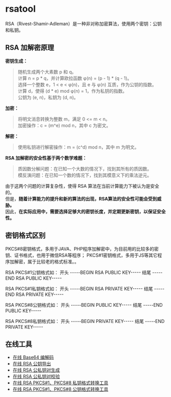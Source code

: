 # rsatool

RSA（Rivest-Shamir-Adleman）是一种非对称加密算法，使用两个密钥：公钥和私钥。

## RSA 加解密原理

**密钥生成：**

> 随机生成两个大素数 p 和 q。\
> 计算 n = p * q，并计算欧拉函数 φ(n) = (p - 1) * (q - 1)。\
> 选择一个整数 e，1 < e < φ(n)，且 e 与 φ(n) 互质，作为公钥的指数。\
> 计算 d，使得 (d * e) mod φ(n) = 1，作为私钥的指数。\
> 公钥为 (e, n)，私钥为 (d, n)。

**加密：**

> 将明文消息转换为整数 m，满足 0 <= m < n。\
> 加密操作：c = (m^e) mod n，其中 c 为密文。

**解密：**

> 使用私钥进行解密操作：m = (c^d) mod n，其中 m 为明文。

**RSA 加解密的安全性基于两个数学难题：**

> 质因数分解问题：在已知一个大数的情况下，找到其所有的质因数。\
> 模反演问题：在已知一个数的情况下，找到其模意义下的乘法逆元。

由于这两个问题的计算复杂性，使得 RSA 算法在当前计算能力下被认为是安全的。\
但是，**随着计算能力的提升和新的算法的出现，RSA算法的安全性可能会受到威胁。**\
因此，**在实际应用中，需要选择足够大的密钥长度，并定期更新密钥，以保证安全性。**

## 密钥格式区别

PKCS#8密钥格式，多用于JAVA、PHP程序加解密中，为目前用的比较多的密钥、证书格式，也用于微信RSA等程序；
PKCS#1密钥格式，多用于JS等其它程序加解密，属于比较老的格式标准。。

RSA PKCS#1公钥格式如：
开头 -----BEGIN RSA PUBLIC KEY-----
结尾 -----END RSA PUBLIC KEY-----

RSA PKCS#1私钥格式如：
开头 -----BEGIN RSA PRIVATE KEY-----
结尾 -----END RSA PRIVATE KEY-----

RSA PKCS#8公钥格式如：
开头 -----BEGIN PUBLIC KEY-----
结尾 -----END PUBLIC KEY-----

RSA PKCS#8私钥格式如：
开头 -----BEGIN PRIVATE KEY-----
结尾 -----END PRIVATE KEY-----

## 在线工具

- [在线 Base64 编解码](https://base64.us/)
- [在线 RSA 公钥导出](http://www.metools.info/code/c87.html)
- [在线 RSA 公私钥对生成](http://www.metools.info/code/c80.html)
- [在线 RSA 公私钥对校验](http://www.metools.info/code/c83.html)
- [在线 RSA PKCS#1、PKCS#8 私钥格式转换工具](http://www.metools.info/code/c84.html)
- [在线 RSA PKCS#1、PKCS#8 公钥格式转换工具](http://www.metools.info/code/c85.html)
